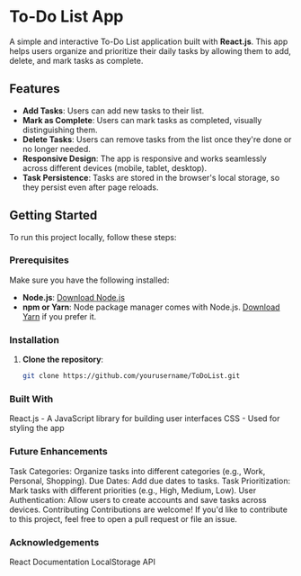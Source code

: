 # To-Do List App

A simple and interactive To-Do List application built with **React.js**. This app helps users organize and prioritize their daily tasks by allowing them to add, delete, and mark tasks as complete.

## Features

- **Add Tasks**: Users can add new tasks to their list.
- **Mark as Complete**: Users can mark tasks as completed, visually distinguishing them.
- **Delete Tasks**: Users can remove tasks from the list once they're done or no longer needed.
- **Responsive Design**: The app is responsive and works seamlessly across different devices (mobile, tablet, desktop).
- **Task Persistence**: Tasks are stored in the browser's local storage, so they persist even after page reloads.

## Getting Started

To run this project locally, follow these steps:

### Prerequisites

Make sure you have the following installed:

- **Node.js**: [Download Node.js](https://nodejs.org/)
- **npm or Yarn**: Node package manager comes with Node.js. [Download Yarn](https://yarnpkg.com/) if you prefer it.

### Installation

1. **Clone the repository**:

   ```bash
   git clone https://github.com/yourusername/ToDoList.git

### Built With

React.js - A JavaScript library for building user interfaces
CSS - Used for styling the app

### Future Enhancements

Task Categories: Organize tasks into different categories (e.g., Work, Personal, Shopping).
Due Dates: Add due dates to tasks.
Task Prioritization: Mark tasks with different priorities (e.g., High, Medium, Low).
User Authentication: Allow users to create accounts and save tasks across devices.
Contributing
Contributions are welcome! If you'd like to contribute to this project, feel free to open a pull request or file an issue.

### Acknowledgements
React Documentation
LocalStorage API
